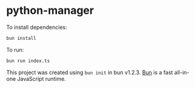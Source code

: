 # python-manager

To install dependencies:

```bash
bun install
```

To run:

```bash
bun run index.ts
```

This project was created using `bun init` in bun v1.2.3. [Bun](https://bun.sh) is a fast all-in-one JavaScript runtime.
